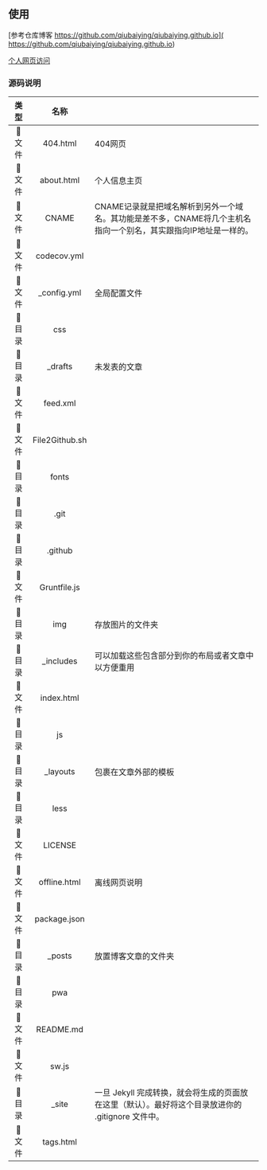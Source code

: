 

## 使用

[参考仓库博客 https://github.com/qiubaiying/qiubaiying.github.io]( https://github.com/qiubaiying/qiubaiying.github.io)

[个人网页访问](https://zhou12135.github.io/)


### 源码说明

| **类型** |    **名称**    |                                                              |
| :------: | :------------: | :----------------------------------------------------------- |
|  📄 文件  |    404.html    | 404网页                                                      |
|  📄 文件  |   about.html   | 个人信息主页                                                 |
|  📄 文件  |     CNAME      | CNAME记录就是把域名解析到另外一个域名。其功能是差不多，CNAME将几个主机名指向一个别名，其实跟指向IP地址是一样的。 |
|  📄 文件  |  codecov.yml   |                                                              |
|  📄 文件  |  _config.yml   | 全局配置文件                                                 |
|  📁 目录  |      css       |                                                              |
|  📁 目录  |    _drafts     | 未发表的文章                                                 |
|  📄 文件  |    feed.xml    |                                                              |
|  📄 文件  | File2Github.sh |                                                              |
|  📁 目录  |     fonts      |                                                              |
|  📁 目录  |      .git      |                                                              |
|  📁 目录  |    .github     |                                                              |
|  📄 文件  |  Gruntfile.js  |                                                              |
|  📁 目录  |      img       | 存放图片的文件夹                                             |
|  📁 目录  |   _includes    | 可以加载这些包含部分到你的布局或者文章中以方便重用           |
|  📄 文件  |   index.html   |                                                              |
|  📁 目录  |       js       |                                                              |
|  📁 目录  |    _layouts    | 包裹在文章外部的模板                                         |
|  📁 目录  |      less      |                                                              |
|  📄 文件  |    LICENSE     |                                                              |
|  📄 文件  |  offline.html  | 离线网页说明                                                 |
|  📄 文件  |  package.json  |                                                              |
|  📁 目录  |     _posts     | 放置博客文章的文件夹                                         |
|  📁 目录  |      pwa       |                                                              |
|  📄 文件  |   README.md    |                                                              |
|  📄 文件  |     sw.js      |                                                              |
|  📁 目录  |     _site      | 一旦 Jekyll 完成转换，就会将生成的页面放在这里（默认）。最好将这个目录放进你的 .gitignore 文件中。 |
|  📄 文件  |   tags.html    |                                                              |

